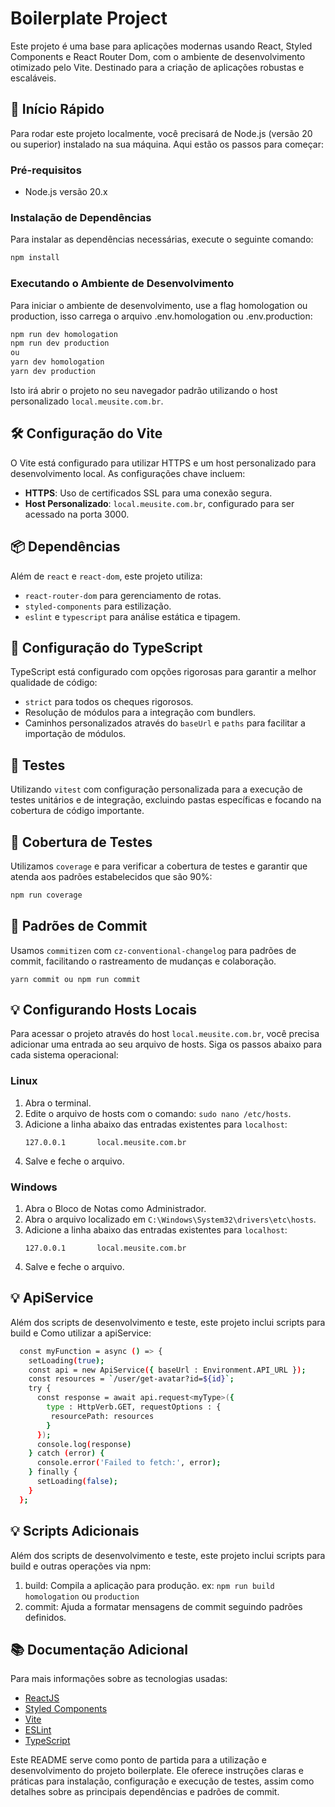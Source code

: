 
# Boilerplate Project

Este projeto é uma base para aplicações modernas usando React, Styled Components e React Router Dom, com o ambiente de desenvolvimento otimizado pelo Vite. Destinado para a criação de aplicações robustas e escaláveis.

## 🚀 Início Rápido

Para rodar este projeto localmente, você precisará de Node.js (versão 20 ou superior) instalado na sua máquina. Aqui estão os passos para começar:

### Pré-requisitos

- Node.js versão 20.x

### Instalação de Dependências

Para instalar as dependências necessárias, execute o seguinte comando:

```bash
npm install
```

### Executando o Ambiente de Desenvolvimento

Para iniciar o ambiente de desenvolvimento, use a flag homologation ou production, isso carrega o arquivo .env.homologation ou .env.production:

```bash
npm run dev homologation
npm run dev production
ou
yarn dev homologation
yarn dev production
```

Isto irá abrir o projeto no seu navegador padrão utilizando o host personalizado `local.meusite.com.br`.

## 🛠 Configuração do Vite

O Vite está configurado para utilizar HTTPS e um host personalizado para desenvolvimento local. As configurações chave incluem:

- **HTTPS**: Uso de certificados SSL para uma conexão segura.
- **Host Personalizado**: `local.meusite.com.br`, configurado para ser acessado na porta 3000.

## 📦 Dependências

Além de `react` e `react-dom`, este projeto utiliza:

- `react-router-dom` para gerenciamento de rotas.
- `styled-components` para estilização.
- `eslint` e `typescript` para análise estática e tipagem.

## 🔧 Configuração do TypeScript

TypeScript está configurado com opções rigorosas para garantir a melhor qualidade de código:

- `strict` para todos os cheques rigorosos.
- Resolução de módulos para a integração com bundlers.
- Caminhos personalizados através do `baseUrl` e `paths` para facilitar a importação de módulos.

## 🚨 Testes

Utilizando `vitest` com configuração personalizada para a execução de testes unitários e de integração, excluindo pastas específicas e focando na cobertura de código importante.

## 🚨 Cobertura de Testes

Utilizamos `coverage` e para verificar a cobertura de testes e garantir que atenda aos padrões estabelecidos que são 90%:

```bash
npm run coverage
```

## 📝 Padrões de Commit

Usamos `commitizen` com `cz-conventional-changelog` para padrões de commit, facilitando o rastreamento de mudanças e colaboração.
   ```
   yarn commit ou npm run commit
   ```

## 💡 Configurando Hosts Locais

Para acessar o projeto através do host `local.meusite.com.br`, você precisa adicionar uma entrada ao seu arquivo de hosts. Siga os passos abaixo para cada sistema operacional:

### Linux

1. Abra o terminal.
2. Edite o arquivo de hosts com o comando: `sudo nano /etc/hosts`.
3. Adicione a linha abaixo das entradas existentes para `localhost`:
   ```
   127.0.0.1       local.meusite.com.br
   ```
4. Salve e feche o arquivo.

### Windows

1. Abra o Bloco de Notas como Administrador.
2. Abra o arquivo localizado em `C:\Windows\System32\drivers\etc\hosts`.
3. Adicione a linha abaixo das entradas existentes para `localhost`:
   ```
   127.0.0.1       local.meusite.com.br
   ```
4. Salve e feche o arquivo.

## 💡 ApiService
Além dos scripts de desenvolvimento e teste, este projeto inclui scripts para build e Como utilizar a apiService:

```bash
  const myFunction = async () => {
    setLoading(true);
    const api = new ApiService({ baseUrl : Environment.API_URL });
    const resources = `/user/get-avatar?id=${id}`;
    try {
      const response = await api.request<myType>({
        type : HttpVerb.GET, requestOptions : { 
         resourcePath: resources
        }
      });
      console.log(response)
    } catch (error) {
      console.error('Failed to fetch:', error);
    } finally {
      setLoading(false);
    }
  };
```

## 💡 Scripts Adicionais
Além dos scripts de desenvolvimento e teste, este projeto inclui scripts para build e outras operações via npm:

1. build: Compila a aplicação para produção. ex: `npm run build` `homologation` ou `production`
2. commit: Ajuda a formatar mensagens de commit seguindo padrões definidos.

## 📚 Documentação Adicional

Para mais informações sobre as tecnologias usadas:

- [ReactJS](https://reactjs.org/)
- [Styled Components](https://styled-components.com/)
- [Vite](https://vitejs.dev/)
- [ESLint](https://eslint.org/)
- [TypeScript](https://www.typescriptlang.org/)

Este README serve como ponto de partida para a utilização e desenvolvimento do projeto boilerplate. Ele oferece instruções claras e práticas para instalação, configuração e execução de testes, assim como detalhes sobre as principais dependências e padrões de commit.